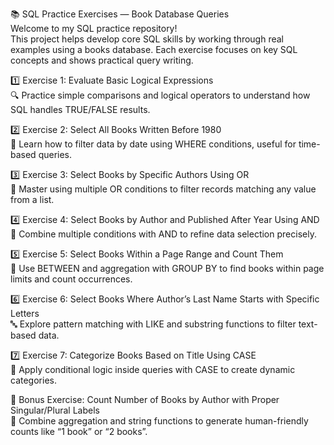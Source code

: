 📚 SQL Practice Exercises — Book Database Queries <br>
Welcome to my SQL practice repository!<br>
This project helps develop core SQL skills by working through real examples using a books database. Each exercise focuses on key SQL concepts and shows practical query writing.<br>


1️⃣ Exercise 1: Evaluate Basic Logical Expressions <br>
🔍 Practice simple comparisons and logical operators to understand how SQL handles TRUE/FALSE results. <br>


2️⃣ Exercise 2: Select All Books Written Before 1980 <br>
📅 Learn how to filter data by date using WHERE conditions, useful for time-based queries. <br>

3️⃣ Exercise 3: Select Books by Specific Authors Using OR <br>
📖 Master using multiple OR conditions to filter records matching any value from a list. <br>

4️⃣ Exercise 4: Select Books by Author and Published After Year Using AND <br>
🔗 Combine multiple conditions with AND to refine data selection precisely. <br>

5️⃣ Exercise 5: Select Books Within a Page Range and Count Them <br>
📏 Use BETWEEN and aggregation with GROUP BY to find books within page limits and count occurrences. <br>

6️⃣ Exercise 6: Select Books Where Author’s Last Name Starts with Specific Letters <br>
🔤 Explore pattern matching with LIKE and substring functions to filter text-based data. <br>


7️⃣ Exercise 7: Categorize Books Based on Title Using CASE <br>
📝 Apply conditional logic inside queries with CASE to create dynamic categories. <br>

🎁 Bonus Exercise: Count Number of Books by Author with Proper Singular/Plural Labels <br>
🔢 Combine aggregation and string functions to generate human-friendly counts like “1 book” or “2 books”. <br>
